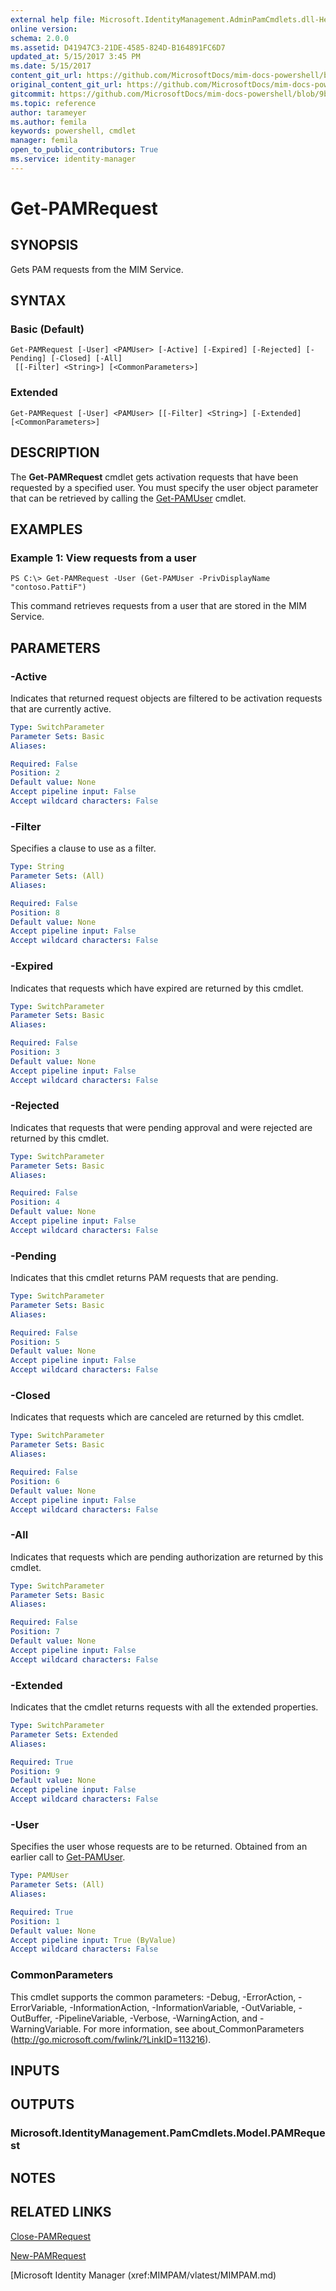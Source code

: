```yaml
---
external help file: Microsoft.IdentityManagement.AdminPamCmdlets.dll-Help.xml
online version: 
schema: 2.0.0
ms.assetid: D41947C3-21DE-4585-824D-B164891FC6D7
updated_at: 5/15/2017 3:45 PM
ms.date: 5/15/2017
content_git_url: https://github.com/MicrosoftDocs/mim-docs-powershell/blob/live/mim-cmdlets/MIMPAM/vlatest/Get-PAMRequest.md
original_content_git_url: https://github.com/MicrosoftDocs/mim-docs-powershell/blob/live/mim-cmdlets/MIMPAM/vlatest/Get-PAMRequest.md
gitcommit: https://github.com/MicrosoftDocs/mim-docs-powershell/blob/9b28322895cedef17814e137aefa9d68fe2293a6/mim-cmdlets/MIMPAM/vlatest/Get-PAMRequest.md
ms.topic: reference
author: tarameyer
ms.author: femila
keywords: powershell, cmdlet
manager: femila
open_to_public_contributors: True
ms.service: identity-manager
---
```


# Get-PAMRequest

## SYNOPSIS
Gets PAM requests from the MIM Service.

## SYNTAX

### Basic (Default)
```
Get-PAMRequest [-User] <PAMUser> [-Active] [-Expired] [-Rejected] [-Pending] [-Closed] [-All]
 [[-Filter] <String>] [<CommonParameters>]
```

### Extended
```
Get-PAMRequest [-User] <PAMUser> [[-Filter] <String>] [-Extended] [<CommonParameters>]
```

## DESCRIPTION
The **Get-PAMRequest** cmdlet gets activation requests that have been requested by a specified user.
You must specify the user object parameter that can be retrieved by calling the [Get-PAMUser](./Get-PAMUser.md) cmdlet.

## EXAMPLES

### Example 1: View requests from a user
```
PS C:\> Get-PAMRequest -User (Get-PAMUser -PrivDisplayName "contoso.PattiF")
```

This command retrieves requests from a user that are stored in the MIM Service.

## PARAMETERS

### -Active
Indicates that returned request objects are filtered to be activation requests that are currently active.

```yaml
Type: SwitchParameter
Parameter Sets: Basic
Aliases: 

Required: False
Position: 2
Default value: None
Accept pipeline input: False
Accept wildcard characters: False
```

### -Filter
Specifies a clause to use as a filter.

```yaml
Type: String
Parameter Sets: (All)
Aliases: 

Required: False
Position: 8
Default value: None
Accept pipeline input: False
Accept wildcard characters: False
```

### -Expired
Indicates that requests which have expired are returned by this cmdlet.

```yaml
Type: SwitchParameter
Parameter Sets: Basic
Aliases: 

Required: False
Position: 3
Default value: None
Accept pipeline input: False
Accept wildcard characters: False
```

### -Rejected
Indicates that requests that were pending approval and were rejected are returned by this cmdlet.

```yaml
Type: SwitchParameter
Parameter Sets: Basic
Aliases: 

Required: False
Position: 4
Default value: None
Accept pipeline input: False
Accept wildcard characters: False
```

### -Pending
Indicates that this cmdlet returns PAM requests that are pending.

```yaml
Type: SwitchParameter
Parameter Sets: Basic
Aliases: 

Required: False
Position: 5
Default value: None
Accept pipeline input: False
Accept wildcard characters: False
```

### -Closed
Indicates that requests which are canceled are returned by this cmdlet.

```yaml
Type: SwitchParameter
Parameter Sets: Basic
Aliases: 

Required: False
Position: 6
Default value: None
Accept pipeline input: False
Accept wildcard characters: False
```

### -All
Indicates that requests which are pending authorization are returned by this cmdlet.

```yaml
Type: SwitchParameter
Parameter Sets: Basic
Aliases: 

Required: False
Position: 7
Default value: None
Accept pipeline input: False
Accept wildcard characters: False
```

### -Extended
Indicates that the cmdlet returns requests with all the extended properties.

```yaml
Type: SwitchParameter
Parameter Sets: Extended
Aliases: 

Required: True
Position: 9
Default value: None
Accept pipeline input: False
Accept wildcard characters: False
```

### -User
Specifies the user whose requests are to be returned.
Obtained from an earlier call to [Get-PAMUser](./Get-PAMUser.md).

```yaml
Type: PAMUser
Parameter Sets: (All)
Aliases: 

Required: True
Position: 1
Default value: None
Accept pipeline input: True (ByValue)
Accept wildcard characters: False
```

### CommonParameters
This cmdlet supports the common parameters: -Debug, -ErrorAction, -ErrorVariable, -InformationAction, -InformationVariable, -OutVariable, -OutBuffer, -PipelineVariable, -Verbose, -WarningAction, and -WarningVariable. For more information, see about_CommonParameters (http://go.microsoft.com/fwlink/?LinkID=113216).

## INPUTS

## OUTPUTS

### Microsoft.IdentityManagement.PamCmdlets.Model.PAMRequest

## NOTES

## RELATED LINKS

[Close-PAMRequest](xref:MIMPAM/vlatest/Close-PAMRequest.md)

[New-PAMRequest](xref:MIMPAM/vlatest/New-PAMRequest.md)

[Microsoft Identity Manager (xref:MIMPAM/vlatest/MIMPAM.md)
